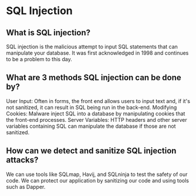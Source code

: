# SQL Injection
## What is SQL injection?
SQL injection is the malicious attempt to input SQL statements that can manipulate your database. It was first acknowledged in 1998 and continues to be a problem to this day.

## What are 3 methods SQL injection can be done by?
User Input: Often in forms, the front end allows users to input text and, if it's not sanitized, it can result in SQL being run in the back-end.
Modifying Cookies: Malware inject SQL into a database by manipulating cookies that the front-end processes.
Server Variables: HTTP headers and other server variables containing SQL can manipulate the database if those are not sanitized. 

## How can we detect and sanitize SQL injection attacks?
We can use tools like SQLmap, Havij, and SQLninja to test the safety of our code. We can protect our application by sanitizing our code and using tools such as Dapper.